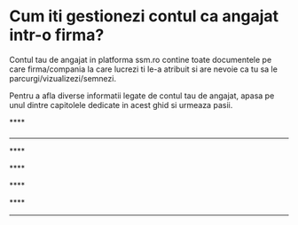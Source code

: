 # Cum iti gestionezi contul ca angajat intr-o firma?

Contul tau de angajat in platforma ssm.ro contine toate documentele pe care firma/compania la care lucrezi ti le-a atribuit si are nevoie ca tu sa le parcurgi/vizualizezi/semnezi. 

Pentru a afla diverse informatii legate de contul tau de angajat, apasa pe unul dintre capitolele dedicate in acest ghid si urmeaza pasii.





\*\*\*\*



#### 

                                                                                                       

  



 ****

\*\*\*\*







\*\*\*\*

\*\*\*\*

\*\*\*\*









 ****

    



